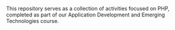 This repository serves as a collection of activities focused on PHP, completed as part of our Application Development and Emerging Technologies course.
